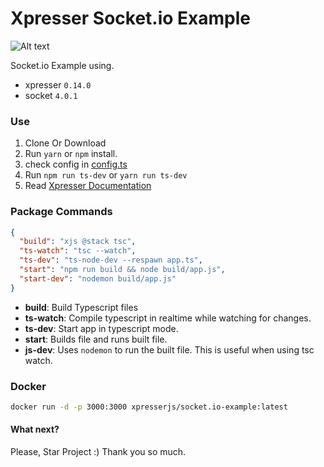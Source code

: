 # Xpresser Socket.io Example

![Alt text](https://cdn.jsdelivr.net/npm/xpresser/xpresser-logo-black.png "Xpresser Logo")

Socket.io Example using.

- xpresser `0.14.0`
- socket `4.0.1`

### Use

1. Clone Or Download
2. Run `yarn` or `npm` install.
3. check config in [config.ts](./config.ts)
4. Run `npm run ts-dev` or `yarn run ts-dev`
5. Read [Xpresser Documentation](https://xpresserjs.com/typescript)

### Package Commands

```json
{
  "build": "xjs @stack tsc",
  "ts-watch": "tsc --watch",
  "ts-dev": "ts-node-dev --respawn app.ts",
  "start": "npm run build && node build/app.js",
  "start-dev": "nodemon build/app.js"
}
```

- **build**: Build Typescript files
- **ts-watch**: Compile typescript in realtime while watching for changes.
- **ts-dev**: Start app in typescript mode.
- **start**: Builds file and runs built file.
- **js-dev**: Uses `nodemon` to run the built file. This is useful when using tsc watch.


### Docker
```sh
docker run -d -p 3000:3000 xpresserjs/socket.io-example:latest
```
#### What next?

Please, Star Project :)
Thank you so much.

